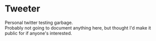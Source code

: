 # Tweeter
Personal twitter testing garbage.  
Probably not going to document anything here, but thought I'd make it public for if anyone's interested.
